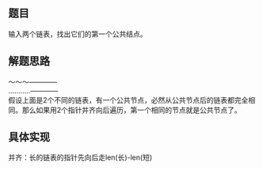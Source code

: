 ## 题目
输入两个链表，找出它们的第一个公共结点。
## 解题思路
～～～————  
...........————  
假设上面是2个不同的链表，有一个公共节点，必然从公共节点后的链表都完全相同。那么如果用2个指针并齐向后遍历，第一个相同的节点就是公共节点了。  
## 具体实现
并齐：长的链表的指针先向后走len(长)-len(短)
